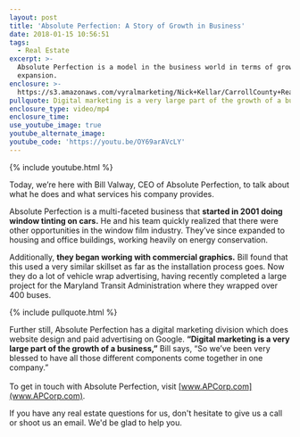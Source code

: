 ```yaml
---
layout: post
title: 'Absolute Perfection: A Story of Growth in Business'
date: 2018-01-15 10:56:51
tags:
  - Real Estate
excerpt: >-
  Absolute Perfection is a model in the business world in terms of growth and
  expansion.
enclosure: >-
  https://s3.amazonaws.com/vyralmarketing/Nick+Kellar/CarrollCounty+Real+Estate+Absolute+Perfection+Window+Tinting.mp4
pullquote: Digital marketing is a very large part of the growth of a business.
enclosure_type: video/mp4
enclosure_time:
use_youtube_image: true
youtube_alternate_image:
youtube_code: 'https://youtu.be/OY69arAVcLY'
---
```



{% include youtube.html %}

Today, we’re here with Bill Valway, CEO of Absolute Perfection, to talk about what he does and what services his company provides.

Absolute Perfection is a multi-faceted business that **started in 2001 doing window tinting on cars.** He and his team quickly realized that there were other opportunities in the window film industry. They’ve since expanded to housing and office buildings, working heavily on energy conservation.

Additionally, **they began working with commercial graphics.** Bill found that this used a very similar skillset as far as the installation process goes. Now they do a lot of vehicle wrap advertising, having recently completed a large project for the Maryland Transit Administration where they wrapped over 400 buses.

{% include pullquote.html %}

Further still, Absolute Perfection has a digital marketing division which does website design and paid advertising on Google. **“Digital marketing is a very large part of the growth of a business,”** Bill says, “So we’ve been very blessed to have all those different components come together in one company.”<br><br>To get in touch with Absolute Perfection, visit [www.APCorp.com](www.APCorp.com).

If you have any real estate questions for us, don't hesitate to give us a call or shoot us an email. We'd be glad to help you.